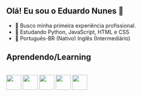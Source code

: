 ## Olá! Eu sou o Eduardo Nunes 👋

- 🔭  Busco minha primeira experiência profissional.
- 🌱  Estudando Python, JavaScript, HTML e CSS
- 💬  Português-BR (Nativo) Inglês (Intermediário)

<h2> Aprendendo/Learning</h2>
<div align="left" style="display: inline_block"><br>
  <img width="40" src="https://cdn.jsdelivr.net/gh/devicons/devicon@latest/icons/javascript/javascript-original.svg" />
  <img width="40" src="https://cdn.jsdelivr.net/gh/devicons/devicon@latest/icons/html5/html5-original.svg" />
  <img width="40" src="https://cdn.jsdelivr.net/gh/devicons/devicon@latest/icons/css3/css3-original.svg" />
  <img width="40" src="https://cdn.jsdelivr.net/gh/devicons/devicon@latest/icons/git/git-original.svg" />
  <img width="40" src="https://cdn.jsdelivr.net/gh/devicons/devicon@latest/icons/python/python-original.svg" />
